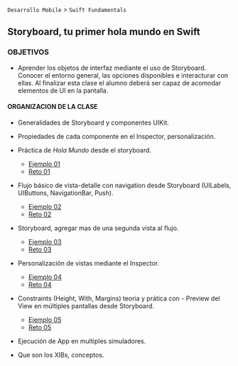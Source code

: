 
`Desarrollo Mobile` > `Swift Fundamentals`
 
## Storyboard, tu primer hola mundo en Swift

### OBJETIVOS 

- Aprender los objetos de interfaz mediante el uso de Storyboard. Conocer el entorno general, las opciones disponibles e interacturar con ellas. Al finalizar esta clase el alumno deberá ser capaz de acomodar elementos de UI en la pantalla.

#### ORGANIZACION DE LA CLASE 

- Generalidades de Storyboard y componentes UIKit.

- Propiedades de cada componente en el Inspector, personalización.

- Práctica de *Hola Mundo* desde el storyboard.

 	- [Ejemplo 01](Ejemplo-01)
	- [Reto 01](Reto-01)

- Flujo básico de vista-detalle con navigation desde Storyboard (UILabels, UIButtons, NavigationBar, Push).

	- [Ejemplo 02](Ejemplo-02)
	- [Reto 02](Reto-02)

- Storyboard, agregar mas de una segunda vista al flujo.

	- [Ejemplo 03](Ejemplo-03)
	- [Reto 03](Reto-03)

- Personalización de vistas mediante el Inspector.

	- [Ejemplo 04](Ejemplo-04)
	- [Reto 04](Reto-04)

- Constraints (Height, With, Margins) teoria y prática con - Preview del View en múltiples pantallas desde Storyboard.

	- [Ejemplo 05](Ejemplo-05)
	- [Reto 05](Reto-05)

- Ejecución de App en multiples simuladores.

- Que son los XIBs, conceptos.
